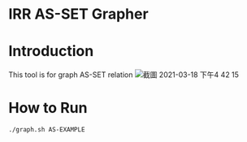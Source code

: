 # IRR AS-SET Grapher

# Introduction
This tool is for graph AS-SET relation
![截圖 2021-03-18 下午4 42 15](https://user-images.githubusercontent.com/5138409/111597234-efd8a280-8808-11eb-93dc-9edb40c6d460.png)

# How to Run
`./graph.sh AS-EXAMPLE`
